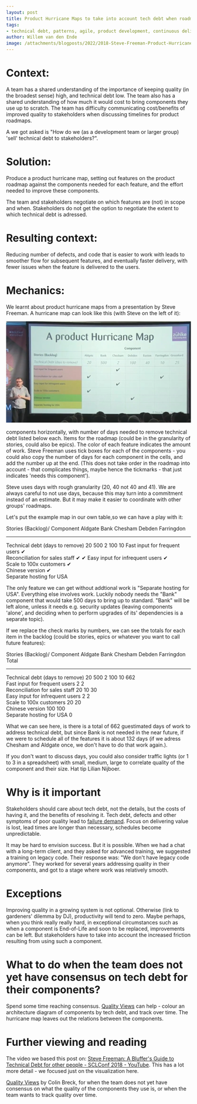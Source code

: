```yaml
---
layout: post
title: Product Hurricane Maps to take into account tech debt when roadmapping 
tags:
- technical debt, patterns, agile, product development, continuous delivery
author: Willem van den Ende
image: /attachments/blogposts/2022/2018-Steve-Freeman-Product-Hurricane-Map.png
---
```


Context:
========

A team has a shared understanding of the importance of keeping quality
(in the broadest sense) high, and technical debt low. The team also has
a shared understanding of how much it would cost to bring components
they use up to scratch. The team has difficulty communicating
cost/benefits of improved quality to stakeholders when discussing
timelines for product roadmaps.

A we got asked is "How do we (as a development team or larger group) 'sell' technical debt to stakeholders?".

Solution:
=========

Produce a product hurricane map, setting out features on the product
roadmap against the components needed for each feature, and the effort
needed to improve these components.

The team and stakeholders negotiate on which features are (not) in scope
and when. Stakeholders do not get the option to negotiate the extent to
which technical debt is adressed.

Resulting context:
==================

Reducing number of defects, and code that is easier to work with leads
to smoother flow for subsequent features, and eventually faster
delivery, with fewer issues when the feature is delivered to the users.

Mechanics:
==========

We learnt about product hurricane maps from a presentation by Steve Freeman. A hurricane map can look like this (with Steve on the left of it):

![Steve Freeman presenting a product hurricane map in 2018, the map is a table, which is reproduced in text further down in this post.](/attachments/blogposts/2022/2018-Steve-Freeman-Product-Hurricane-Map.png)

components horizontally, with number of days needed to remove technical
debt listed below each. Items for the roadmap (could be in the
granularity of stories, could also be epics). The color of each feature
indicates the amount of work. Steve
Freeman uses tick boxes for
each of the components - you could also copy the number of days for each
component in the cells, and add the number up at the end. (This does not
take order in the roadmap into account - that complicates things, maybe
hence the tickmarks - that just indicates \'needs this component\').

Steve uses days with rough granularity (20, 40 not 40 and 41). We are
always careful to not use days, because this may turn into a commitment
instead of an estimate. But it may make it easier to coordinate with
other groups\' roadmaps.

Let\'s put the example map in our own table,so we can have a play with
it:

  Stories (Backlog)/ Component      Aldgate   Bank   Chesham   Debden   Farringdon
  --------------------------------- --------- ------ --------- -------- ------------
  Technical debt (days to remove)   20        500    2         100      10
  Fast input for frequent users                      ✔                  
  Reconciliation for sales staff    ✔                                   ✔
  Easy input for infrequent users                    ✔                  
  Scale to 100x customers           ✔                                   
  Chinese version                                              ✔        
  Separate hosting for USA                                              

The only feature we can get without addtional work is \"Separate hosting
for USA\". Everything else involves work. Luckily nobody needs the
\"Bank\" component that would take 500 days to bring up to standard.
\"Bank\" will be left alone, unless it needs e.g. security updates
(leaving components \'alone\', and deciding when to perform upgrades of
its\' dependencies is a separate topic).

If we replace the check marks by numbers, we can see the totals for each
item in the backlog (could be stories, epics or whatever you want to
call future features):

  Stories (Backlog)/ Component      Aldgate   Bank   Chesham   Debden   Farringdon   Total   
  --------------------------------- --------- ------ --------- -------- ------------ ------- --
  Technical debt (days to remove)   20        500    2         100      10           662     
  Fast input for frequent users                      2                               2       
  Reconciliation for sales staff    20                                  10           30      
  Easy input for infrequent users                    2                               2       
  Scale to 100x customers           20                                               20      
  Chinese version                                              100                   100     
  Separate hosting for USA                                                           0       

What we can see here, is there is a total of 662 guestimated days of
work to address technical debt, but since Bank is not needed in the near
future, if we were to schedule all of the features it is about 132 days
(if we adress Chesham and Aldgate once, we don\'t have to do that work
again.).

If you don\'t want to discuss days, you could also consider traffic
lights (or 1 to 3 in a spreadsheet) with small, medium, large to
correlate quality of the component and their size. Hat tip Lilian
Nijboer.

Why is it important
===================

Stakeholders should care about tech debt, not the details, but the costs
of having it, and the benefits of resolving it. Tech debt, defects and
other symptoms of poor quality lead to [failure
demand](https://beyondcommandandcontrol.com/failure-demand/). Focus on
delivering value is lost, lead times are longer than necessary,
schedules become unpredictable.

It may be hard to envision success. But it is possible. When we had a
chat with a long-term client, and they asked for advanced training, we
suggested a training on legacy code. Their response was: \"We don\'t
have legacy code anymore\". They worked for several years addressing
quality in their components, and got to a stage where work was
relatively smooth.

Exceptions
==========

Improving quality in a growing system is not optional. Otherwise (link
to gardeners\' dilemma by DJ), productivity will tend to zero. Maybe
perhaps, when you think really really hard, in exceptional circumstances
such as when a component is End-of-Life and soon to be replaced,
improvements can be left. But stakeholders have to take into account the
increased friction resulting from using such a component.

What to do when the team does not yet have consensus on tech debt for their components?
=======================================================================================

Spend some time reaching consensus. [Quality
Views](id:4c95c325-5172-4cf2-86f2-5a75de308d3c) can help - colour an
architecture diagram of components by tech debt, and track over time.
The hurricane map leaves out the relations between the components.

Further viewing and reading
===========================

The video we based this post on: [Steve Freeman: A Bluffer\'s Guide to
Technical Debt for other people - SCLConf 2018 -
YouTube](id:c74c616a-0992-451e-b74f-b0d623726764). This has a lot more
detail - we focused just on the visualization here.

[Quality Views](id:4c95c325-5172-4cf2-86f2-5a75de308d3c) by Colin Breck,
for when the team does not yet have consensus on what the quality of the
components they use is, or when the team wants to track quality over
time.
